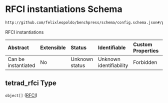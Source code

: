 # RFCI instantiations Schema

```txt
http://github.com/felixleopoldo/benchpress/schema/config.schema.json#/properties/resources/properties/structure_learning_algorithms/properties/tetrad_rfci
```

RFCI instantiations

| Abstract            | Extensible | Status         | Identifiable            | Custom Properties | Additional Properties | Access Restrictions | Defined In                                                                    |
| :------------------ | :--------- | :------------- | :---------------------- | :---------------- | :-------------------- | :------------------ | :---------------------------------------------------------------------------- |
| Can be instantiated | No         | Unknown status | Unknown identifiability | Forbidden         | Allowed               | none                | [config.schema.json*](../../../out/config.schema.json "open original schema") |

## tetrad_rfci Type

`object[]` ([RFCI](config-definitions-rfci.md))
